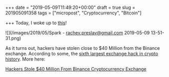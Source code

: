 +++
date = "2019-05-09T11:49:20+00:00"
draft = true
slug = 201905091358
tags = ["micropost", "Cryptocurrency", "Bitcoin"]

+++
Today, I woke up to [this](https://trends.google.com/trends/explore?date=now%207-d&q=cryptocurrency%20hack)!

![](/images/2019/05/Spark - rachev.preslav@gmail.com 2019-05-09 13-51-31.png)

As it turns out, hackers have stolen close to $40 Million from the Binance exchange. According to some, the [sixth largest exchange hack in crypto history](https://www.newsbtc.com/2019/05/09/binance-hack-marks-6th-largest-in-crypto-history-lost-bitcoin-recouped-in-47-days/). More here:

[Hackers Stole $40 Million From Binance Cryptocurrency Exchange](https://www.wired.com/story/hack-binance-cryptocurrency-exchange/)